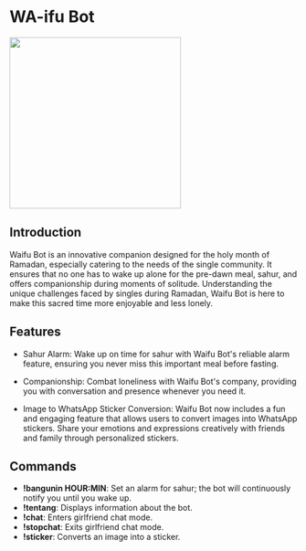 # WA-ifu Bot
<img src="https://imagedelivery.net/5ejkUOtsMH5sf63fw6q33Q/048601cb-7e7a-42e1-1ee3-a90e6e574300/public" width="300px">

## Introduction
Waifu Bot is an innovative companion designed for the holy month of Ramadan, especially catering to the needs of the single community. It ensures that no one has to wake up alone for the pre-dawn meal, sahur, and offers companionship during moments of solitude. Understanding the unique challenges faced by singles during Ramadan, Waifu Bot is here to make this sacred time more enjoyable and less lonely.

## Features
- Sahur Alarm: Wake up on time for sahur with Waifu Bot's reliable alarm feature, ensuring you never miss this important meal before fasting.

- Companionship: Combat loneliness with Waifu Bot's company, providing you with conversation and presence whenever you need it.

- Image to WhatsApp Sticker Conversion: Waifu Bot now includes a fun and engaging feature that allows users to convert images into WhatsApp stickers. Share your emotions and expressions creatively with friends and family through personalized stickers.

## Commands
- **!bangunin HOUR:MIN**: Set an alarm for sahur; the bot will continuously notify you until you wake up.
- **!tentang**: Displays information about the bot.
- **!chat**: Enters girlfriend chat mode.
- **!stopchat**: Exits girlfriend chat mode.
- **!sticker**: Converts an image into a sticker.
